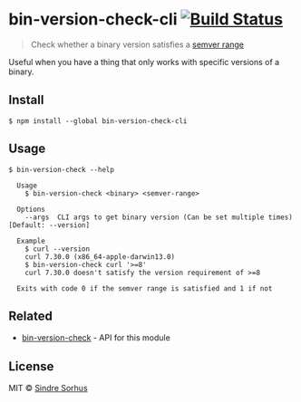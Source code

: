 # bin-version-check-cli [![Build Status](https://travis-ci.org/sindresorhus/bin-version-check-cli.svg?branch=master)](https://travis-ci.org/sindresorhus/bin-version-check-cli)

> Check whether a binary version satisfies a [semver range](https://github.com/npm/node-semver#ranges)

Useful when you have a thing that only works with specific versions of a binary.


## Install

```
$ npm install --global bin-version-check-cli
```


## Usage

```
$ bin-version-check --help

  Usage
    $ bin-version-check <binary> <semver-range>

  Options
    --args  CLI args to get binary version (Can be set multiple times) [Default: --version]

  Example
    $ curl --version
    curl 7.30.0 (x86_64-apple-darwin13.0)
    $ bin-version-check curl '>=8'
    curl 7.30.0 doesn't satisfy the version requirement of >=8

  Exits with code 0 if the semver range is satisfied and 1 if not
```


## Related

- [bin-version-check](https://github.com/sindresorhus/bin-version-check) - API for this module


## License

MIT © [Sindre Sorhus](https://sindresorhus.com)
